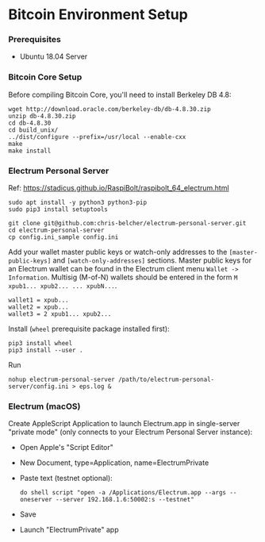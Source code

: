 # Bitcoin Environment Setup

### Prerequisites

* Ubuntu 18.04 Server

### Bitcoin Core Setup

Before compiling Bitcoin Core, you'll need to install Berkeley DB 4.8:

    wget http://download.oracle.com/berkeley-db/db-4.8.30.zip
    unzip db-4.8.30.zip
    cd db-4.8.30
    cd build_unix/
    ../dist/configure --prefix=/usr/local --enable-cxx
    make
    make install


### Electrum Personal Server

Ref: https://stadicus.github.io/RaspiBolt/raspibolt_64_electrum.html

    sudo apt install -y python3 python3-pip
    sudo pip3 install setuptools
    
    git clone git@github.com:chris-belcher/electrum-personal-server.git
    cd electrum-personal-server
    cp config.ini_sample config.ini

Add your wallet master public keys or watch-only addresses to the `[master-public-keys]` and `[watch-only-addresses]` sections. Master public keys for an Electrum wallet can be found in the Electrum client menu `Wallet -> Information`. Multisig (M-of-N) wallets should be entered in the form `M xpub1... xpub2... ... xpubN...`.

    wallet1 = xpub...
    wallet2 = xpub...
    wallet3 = 2 xpub1... xpub2...

Install (`wheel` prerequisite package installed first):

    pip3 install wheel
    pip3 install --user .

Run

    nohup electrum-personal-server /path/to/electrum-personal-server/config.ini > eps.log &


### Electrum (macOS)

Create AppleScript Application to launch Electrum.app in single-server "private mode" (only connects to your Electrum Personal Server instance):

* Open Apple's "Script Editor"
* New Document, type=Application, name=ElectrumPrivate
* Paste text (testnet optional):

      do shell script "open -a /Applications/Electrum.app --args --oneserver --server 192.168.1.6:50002:s --testnet"

* Save
* Launch "ElectrumPrivate" app
